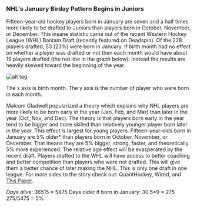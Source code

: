 ### NHL's January Birday Pattern Begins in Juniors

Fifteen-year-old hockey players born in January are seven and a half times more likely to be drafted to Juniors than players born in October, November, or December. This insane statistic came out of the recent Western Hockey League (WHL) Bantam Draft (recently featured on Deadspin). Of the 228 players drafted, 53 (23%) were born in January. If birth month had no effect on whether a player was drafted or not then each month would have about 19 players drafted (the red line in the graph below). Instead the results are heavily skewed toward the beginning of the year.

![alt tag](https://github.com/frutoper/WHL_Birth_Month/blob/master/Output/WHL%20Bantam%20Draft%20By%20Month.png?raw=true)

The x axis is birth month.  The y axis is the number of player who were born in each month.

Malcom Gladwell popularized a theory which explains why NHL players are more likely to be born early in the year (Jan, Feb, and Mar) than later in the year (Oct, Nov, and Dec).  The theory is that players born early in the year tend to be bigger and more skilled than relatively younger player born later in the year.  This effect is largest for young players.  Fifteen-year-olds born in January are 5% older* than players born in October, November, or December.  That means they are 5% bigger, strong, faster, and theoretically 5% more experienced.  The relative age effect will be exasperated by the recent draft.  Players drafted to the WHL will have access to better coaching and better competition than players who were not drafted.  This will give them a better chance of later making the NHL.  This is only one draft in one league.  For more sides to the story check out: QuantHockey, Wired, and [This Paper](https://www.google.com).

*Days alive: 365*15 = 5475
Days older if born in January:  30.5*9 = 275
275/5475 = 5%

